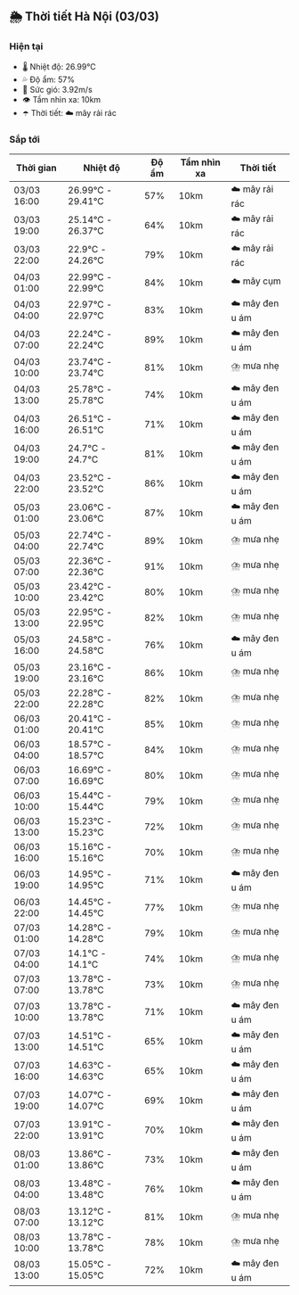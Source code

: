 ## 🌦️ Thời tiết Hà Nội (03/03)

### Hiện tại

- 🌡️ Nhiệt độ: 26.99℃
- 💦 Độ ẩm: 57%
- 💨 Sức gió: 3.92m/s
- 👁️ Tầm nhìn xa: 10km
- ☂️ Thời tiết: ☁️ mây rải rác

### Sắp tới

| Thời gian | Nhiệt độ | Độ ẩm | Tầm nhìn xa | Thời tiết |
| --- | --- | --- | --- | --- |
| 03/03 16:00 | 26.99℃ - 29.41℃ | 57% | 10km | ☁️ mây rải rác |
| 03/03 19:00 | 25.14℃ - 26.37℃ | 64% | 10km | ☁️ mây rải rác |
| 03/03 22:00 | 22.9℃ - 24.26℃ | 79% | 10km | ☁️ mây rải rác |
| 04/03 01:00 | 22.99℃ - 22.99℃ | 84% | 10km | ☁️ mây cụm |
| 04/03 04:00 | 22.97℃ - 22.97℃ | 83% | 10km | ☁️ mây đen u ám |
| 04/03 07:00 | 22.24℃ - 22.24℃ | 89% | 10km | ☁️ mây đen u ám |
| 04/03 10:00 | 23.74℃ - 23.74℃ | 81% | 10km | ⛈️ mưa nhẹ |
| 04/03 13:00 | 25.78℃ - 25.78℃ | 74% | 10km | ☁️ mây đen u ám |
| 04/03 16:00 | 26.51℃ - 26.51℃ | 71% | 10km | ☁️ mây đen u ám |
| 04/03 19:00 | 24.7℃ - 24.7℃ | 81% | 10km | ☁️ mây đen u ám |
| 04/03 22:00 | 23.52℃ - 23.52℃ | 86% | 10km | ☁️ mây đen u ám |
| 05/03 01:00 | 23.06℃ - 23.06℃ | 87% | 10km | ☁️ mây đen u ám |
| 05/03 04:00 | 22.74℃ - 22.74℃ | 89% | 10km | ⛈️ mưa nhẹ |
| 05/03 07:00 | 22.36℃ - 22.36℃ | 91% | 10km | ⛈️ mưa nhẹ |
| 05/03 10:00 | 23.42℃ - 23.42℃ | 80% | 10km | ⛈️ mưa nhẹ |
| 05/03 13:00 | 22.95℃ - 22.95℃ | 82% | 10km | ⛈️ mưa nhẹ |
| 05/03 16:00 | 24.58℃ - 24.58℃ | 76% | 10km | ☁️ mây đen u ám |
| 05/03 19:00 | 23.16℃ - 23.16℃ | 86% | 10km | ⛈️ mưa nhẹ |
| 05/03 22:00 | 22.28℃ - 22.28℃ | 82% | 10km | ⛈️ mưa nhẹ |
| 06/03 01:00 | 20.41℃ - 20.41℃ | 85% | 10km | ⛈️ mưa nhẹ |
| 06/03 04:00 | 18.57℃ - 18.57℃ | 84% | 10km | ⛈️ mưa nhẹ |
| 06/03 07:00 | 16.69℃ - 16.69℃ | 80% | 10km | ⛈️ mưa nhẹ |
| 06/03 10:00 | 15.44℃ - 15.44℃ | 79% | 10km | ⛈️ mưa nhẹ |
| 06/03 13:00 | 15.23℃ - 15.23℃ | 72% | 10km | ⛈️ mưa nhẹ |
| 06/03 16:00 | 15.16℃ - 15.16℃ | 70% | 10km | ⛈️ mưa nhẹ |
| 06/03 19:00 | 14.95℃ - 14.95℃ | 71% | 10km | ☁️ mây đen u ám |
| 06/03 22:00 | 14.45℃ - 14.45℃ | 77% | 10km | ⛈️ mưa nhẹ |
| 07/03 01:00 | 14.28℃ - 14.28℃ | 79% | 10km | ⛈️ mưa nhẹ |
| 07/03 04:00 | 14.1℃ - 14.1℃ | 74% | 10km | ⛈️ mưa nhẹ |
| 07/03 07:00 | 13.78℃ - 13.78℃ | 73% | 10km | ⛈️ mưa nhẹ |
| 07/03 10:00 | 13.78℃ - 13.78℃ | 71% | 10km | ☁️ mây đen u ám |
| 07/03 13:00 | 14.51℃ - 14.51℃ | 65% | 10km | ☁️ mây đen u ám |
| 07/03 16:00 | 14.63℃ - 14.63℃ | 65% | 10km | ☁️ mây đen u ám |
| 07/03 19:00 | 14.07℃ - 14.07℃ | 69% | 10km | ☁️ mây đen u ám |
| 07/03 22:00 | 13.91℃ - 13.91℃ | 70% | 10km | ☁️ mây đen u ám |
| 08/03 01:00 | 13.86℃ - 13.86℃ | 73% | 10km | ☁️ mây đen u ám |
| 08/03 04:00 | 13.48℃ - 13.48℃ | 76% | 10km | ☁️ mây đen u ám |
| 08/03 07:00 | 13.12℃ - 13.12℃ | 81% | 10km | ⛈️ mưa nhẹ |
| 08/03 10:00 | 13.78℃ - 13.78℃ | 78% | 10km | ⛈️ mưa nhẹ |
| 08/03 13:00 | 15.05℃ - 15.05℃ | 72% | 10km | ☁️ mây đen u ám |
